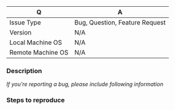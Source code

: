 | Q                 | A
| ----------------- | ---
| Issue Type        | Bug, Question, Feature Request
| Version  | N/A
| Local Machine OS  | N/A
| Remote Machine OS | N/A

### Description 
*If you're reporting a bug, please include following information*

### Steps to reproduce
